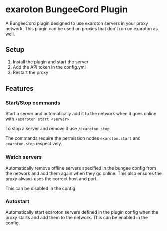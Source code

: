 # exaroton BungeeCord Plugin
A BungeeCord plugin designed to use exaroton servers in your proxy network.
This plugin can be used on proxies that don't run on exaroton as well.

## Setup
1. Install the plugin and start the server
2. Add the API token in the config.yml
3. Restart the proxy

## Features

### Start/Stop commands
Start a server and automatically add it to the network 
when it goes online with `/exaroton start <server>`

To stop a server and remove it use `/exaroton stop`

The commands require the permission nodes `exaroton.start` and
`exaroton.stop` respectively.

### Watch servers
Automatically remove offline servers specified in the bungee config
from the network and add them again when they go online.
This also ensures the proxy always uses the correct host and port.

This can be disabled in the config.

### Autostart
Automatically start exaroton servers defined in the plugin config 
when the proxy starts and add them to the network.
This can be enabled in the config.